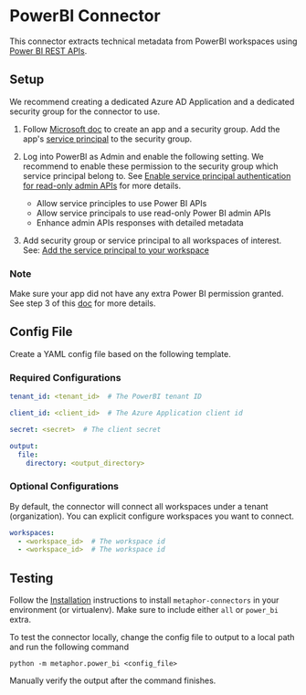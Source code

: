 # PowerBI Connector

This connector extracts technical metadata from PowerBI workspaces using [Power BI REST APIs](https://docs.microsoft.com/en-us/rest/api/power-bi/).

## Setup

We recommend creating a dedicated Azure AD Application and a dedicated security group for the connector to use.

1. Follow [Microsoft doc](https://docs.microsoft.com/en-us/power-bi/developer/embedded/embed-service-principal) to create an app and a security group. Add the app's [service principal](https://docs.microsoft.com/en-us/azure/active-directory/develop/app-objects-and-service-principals#service-principal-object) to the security group.

2. Log into PowerBI as Admin and enable the following setting. We recommend to enable these permission to the security group which service principal belong to. See [Enable service principal authentication for read-only admin APIs](https://docs.microsoft.com/en-us/power-bi/admin/read-only-apis-service-principal-authentication) for more details.
    - Allow service principles to use Power BI APIs
    - Allow service principals to use read-only Power BI admin APIs
    - Enhance admin APIs responses with detailed metadata

3. Add security group or service principal to all workspaces of interest. See: [Add the service principal to your workspace](https://docs.microsoft.com/en-us/power-bi/developer/embedded/embed-service-principal#step-4---add-the-service-principal-to-your-workspace)

### Note

Make sure your app did not have any extra Power BI permission granted. See step 3 of this [doc](https://docs.microsoft.com/en-us/power-bi/admin/read-only-apis-service-principal-authentication#method) for more details.

## Config File

Create a YAML config file based on the following template.

### Required Configurations

```yaml
tenant_id: <tenant_id>  # The PowerBI tenant ID

client_id: <client_id>  # The Azure Application client id

secret: <secret>  # The client secret

output:
  file:
    directory: <output_directory>
```

### Optional Configurations

By default, the connector will connect all workspaces under a tenant (organization). You can explicit configure workspaces you want to connect.

```yaml
workspaces:
  - <workspace_id>  # The workspace id
  - <workspace_id>  # The workspace id
```

## Testing

Follow the [Installation](../../README.md) instructions to install `metaphor-connectors` in your environment (or virtualenv). Make sure to include either `all` or `power_bi` extra.

To test the connector locally, change the config file to output to a local path and run the following command

```shell
python -m metaphor.power_bi <config_file>
```

Manually verify the output after the command finishes.
